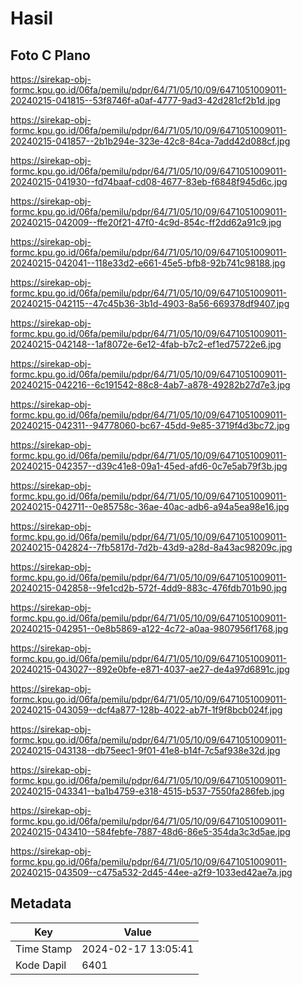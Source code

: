 # Hasil

## Foto C Plano

https://sirekap-obj-formc.kpu.go.id/06fa/pemilu/pdpr/64/71/05/10/09/6471051009011-20240215-041815--53f8746f-a0af-4777-9ad3-42d281cf2b1d.jpg

https://sirekap-obj-formc.kpu.go.id/06fa/pemilu/pdpr/64/71/05/10/09/6471051009011-20240215-041857--2b1b294e-323e-42c8-84ca-7add42d088cf.jpg

https://sirekap-obj-formc.kpu.go.id/06fa/pemilu/pdpr/64/71/05/10/09/6471051009011-20240215-041930--fd74baaf-cd08-4677-83eb-f6848f945d6c.jpg

https://sirekap-obj-formc.kpu.go.id/06fa/pemilu/pdpr/64/71/05/10/09/6471051009011-20240215-042009--ffe20f21-47f0-4c9d-854c-ff2dd62a91c9.jpg

https://sirekap-obj-formc.kpu.go.id/06fa/pemilu/pdpr/64/71/05/10/09/6471051009011-20240215-042041--118e33d2-e661-45e5-bfb8-92b741c98188.jpg

https://sirekap-obj-formc.kpu.go.id/06fa/pemilu/pdpr/64/71/05/10/09/6471051009011-20240215-042115--47c45b36-3b1d-4903-8a56-669378df9407.jpg

https://sirekap-obj-formc.kpu.go.id/06fa/pemilu/pdpr/64/71/05/10/09/6471051009011-20240215-042148--1af8072e-6e12-4fab-b7c2-ef1ed75722e6.jpg

https://sirekap-obj-formc.kpu.go.id/06fa/pemilu/pdpr/64/71/05/10/09/6471051009011-20240215-042216--6c191542-88c8-4ab7-a878-49282b27d7e3.jpg

https://sirekap-obj-formc.kpu.go.id/06fa/pemilu/pdpr/64/71/05/10/09/6471051009011-20240215-042311--94778060-bc67-45dd-9e85-3719f4d3bc72.jpg

https://sirekap-obj-formc.kpu.go.id/06fa/pemilu/pdpr/64/71/05/10/09/6471051009011-20240215-042357--d39c41e8-09a1-45ed-afd6-0c7e5ab79f3b.jpg

https://sirekap-obj-formc.kpu.go.id/06fa/pemilu/pdpr/64/71/05/10/09/6471051009011-20240215-042711--0e85758c-36ae-40ac-adb6-a94a5ea98e16.jpg

https://sirekap-obj-formc.kpu.go.id/06fa/pemilu/pdpr/64/71/05/10/09/6471051009011-20240215-042824--7fb5817d-7d2b-43d9-a28d-8a43ac98209c.jpg

https://sirekap-obj-formc.kpu.go.id/06fa/pemilu/pdpr/64/71/05/10/09/6471051009011-20240215-042858--9fe1cd2b-572f-4dd9-883c-476fdb701b90.jpg

https://sirekap-obj-formc.kpu.go.id/06fa/pemilu/pdpr/64/71/05/10/09/6471051009011-20240215-042951--0e8b5869-a122-4c72-a0aa-9807956f1768.jpg

https://sirekap-obj-formc.kpu.go.id/06fa/pemilu/pdpr/64/71/05/10/09/6471051009011-20240215-043027--892e0bfe-e871-4037-ae27-de4a97d6891c.jpg

https://sirekap-obj-formc.kpu.go.id/06fa/pemilu/pdpr/64/71/05/10/09/6471051009011-20240215-043059--dcf4a877-128b-4022-ab7f-1f9f8bcb024f.jpg

https://sirekap-obj-formc.kpu.go.id/06fa/pemilu/pdpr/64/71/05/10/09/6471051009011-20240215-043138--db75eec1-9f01-41e8-b14f-7c5af938e32d.jpg

https://sirekap-obj-formc.kpu.go.id/06fa/pemilu/pdpr/64/71/05/10/09/6471051009011-20240215-043341--ba1b4759-e318-4515-b537-7550fa286feb.jpg

https://sirekap-obj-formc.kpu.go.id/06fa/pemilu/pdpr/64/71/05/10/09/6471051009011-20240215-043410--584febfe-7887-48d6-86e5-354da3c3d5ae.jpg

https://sirekap-obj-formc.kpu.go.id/06fa/pemilu/pdpr/64/71/05/10/09/6471051009011-20240215-043509--c475a532-2d45-44ee-a2f9-1033ed42ae7a.jpg


## Metadata

| Key        | Value               |
| ---------- | ------------------- |
| Time Stamp | 2024-02-17 13:05:41 |
| Kode Dapil | 6401                |



